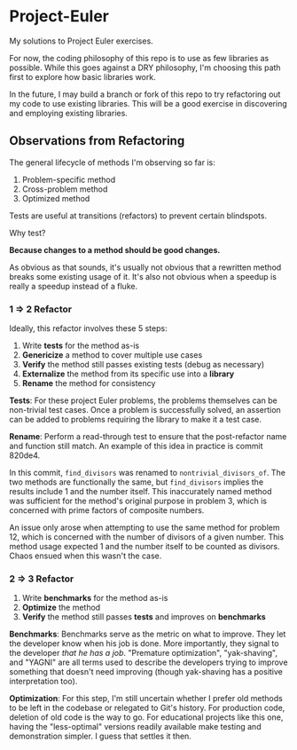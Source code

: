 Project-Euler
=============

My solutions to Project Euler exercises.

For now, the coding philosophy of this repo is to use as few libraries as
possible.  While this goes against a DRY philosophy, I'm choosing this path
first to explore how basic libraries work.

In the future, I may build a branch or fork of this repo to try refactoring out
my code to use existing libraries.  This will be a good exercise in discovering
and employing existing libraries.


## Observations from Refactoring

The general lifecycle of methods I'm observing so far is:

1.  Problem-specific method
2.  Cross-problem method
3.  Optimized method

Tests are useful at transitions (refactors) to prevent certain blindspots.

Why test?

**Because changes to a method should be good changes.**

As obvious as that sounds, it's usually not obvious that a rewritten method
breaks some existing usage of it.  It's also not obvious when a speedup is
really a speedup instead of a fluke.

### 1 => 2 Refactor
Ideally, this refactor involves these 5 steps:

1. Write **tests** for the method as-is
2. **Genericize** a method to cover multiple use cases
3. **Verify** the method still passes existing tests (debug as necessary)
4. **Externalize** the method from its specific use into a **library**
5. **Rename** the method for consistency

**Tests**: For these project Euler problems, the problems themselves can be
non-trivial test cases.  Once a problem is successfully solved, an assertion
can be added to problems requiring the library to make it a test case.

**Rename**: Perform a read-through test to ensure that the post-refactor name
and function still match.  An example of this idea in practice is commit
820de4.

In this commit, `find_divisors` was renamed to `nontrivial_divisors_of`.  The
two methods are functionally the same, but `find_divisors` implies the results
include 1 and the number itself.  This inaccurately named method was
sufficient for the method's original purpose in problem 3, which is concerned
with prime factors of composite numbers.

An issue only arose when attempting to use the same method for problem 12,
which is concerned with the number of divisors of a given number.  This method
usage expected 1 and the number itself to be counted as divisors.  Chaos ensued
when this wasn't the case.

### 2 => 3 Refactor

1. Write **benchmarks** for the method as-is
2. **Optimize** the method
3. **Verify** the method still passes **tests** and improves on **benchmarks**

**Benchmarks**: Benchmarks serve as the metric on what to improve.  They let
the developer know when his job is done.  More importantly, they signal to the
developer *that he has a job*.  "Premature optimization", "yak-shaving", and
"YAGNI" are all terms used to describe the developers trying to improve
something that doesn't need improving (though yak-shaving has a positive
interpretation too).

**Optimization**: For this step, I'm still uncertain whether I prefer old
methods to be left in the codebase or relegated to Git's history.  For
production code, deletion of old code is the way to go.  For educational
projects like this one, having the "less-optimal" versions readily available
make testing and demonstration simpler.  I guess that settles it then.
